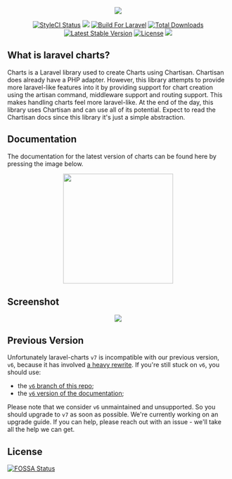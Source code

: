 <p align="center"><a href="https://charts.erik.cat"><img src="https://i.imgur.com/IOybQsZ.jpg"></a></p>
<p align="center">
<a href="https://styleci.io/repos/69124179"><img src="https://styleci.io/repos/69124179/shield?branch=master&style=flat" alt="StyleCI Status"></a>
<a class="badge-align" href="https://www.codacy.com/app/consoletvs/Charts?utm_source=github.com&amp;utm_medium=referral&amp;utm_content=ConsoleTVs/Charts&amp;utm_campaign=Badge_Grade"><img src="https://api.codacy.com/project/badge/Grade/b96ce6dd50de4a69ba191336a04a59e5"/></a>
<a href="https://styleci.io/repos/69124179"><img src="https://img.shields.io/badge/Built_for-Laravel-orange.svg" alt="Build For Laravel"></a>
<a href="https://packagist.org/packages/consoletvs/charts"><img src="https://poser.pugx.org/consoletvs/charts/d/total.svg" alt="Total Downloads"></a>
<a href="https://packagist.org/packages/consoletvs/charts"><img src="https://poser.pugx.org/consoletvs/charts/v/stable.svg" alt="Latest Stable Version"></a>
<a href="https://packagist.org/packages/consoletvs/charts"><img src="https://poser.pugx.org/consoletvs/charts/license.svg" alt="License"></a>
<a href="https://app.fossa.io/projects/git%2Bgithub.com%2FConsoleTVs%2FCharts?ref=badge_shield" alt="FOSSA Status"><img src="https://app.fossa.io/api/projects/git%2Bgithub.com%2FConsoleTVs%2FCharts.svg?type=shield"/></a>
</p>

## What is laravel charts?

Charts is a Laravel library used to create Charts using Chartisan. Chartisan does already have a PHP
adapter. However, this library attempts to provide more laravel-like features into it by providing support
for chart creation using the artisan command, middleware support and routing support. This makes handling
charts feel more laravel-like. At the end of the day, this library uses Chartisan and can use all
of its potential. Expect to read the Chartisan docs since this library it's just a simple abstraction.

## Documentation

The documentation for the latest version of charts can be found here by pressing the image below.

<p align="center"><a href="https://charts.erik.cat"><img height="250" src="https://i.imgur.com/F0PDyYE.png"></a></p>

## Screenshot

<p align="center"><img src="https://image.prntscr.com/image/pwONtZIUSOGnxud9Omh4-Q.png"></p>


## Previous Version

Unfortunately laravel-charts `v7` is incompatible with our previous version, `v6`, because it has involved [a heavy rewrite](https://github.com/ConsoleTVs/Charts/releases/tag/7.0.0). If you're still stuck on `v6`, you should use:
- the [`v6` branch of this repo](https://github.com/ConsoleTVs/Charts/tree/v6);
- the [`v6` version of the documentation](https://v6.charts.erik.cat);

Please note that we consider `v6` unmaintained and unsupported. So you should upgrade to `v7` as soon as possible. We're currently working on an upgrade guide. If you can help, please reach out with an issue - we'll take all the help we can get.

## License

[![FOSSA Status](https://app.fossa.io/api/projects/git%2Bgithub.com%2FConsoleTVs%2FCharts.svg?type=large)](https://app.fossa.io/projects/git%2Bgithub.com%2FConsoleTVs%2FCharts?ref=badge_large)
